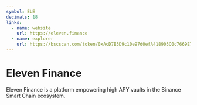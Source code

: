 ```yaml
---
symbol: ELE
decimals: 18
links:
  - name: website
    url: https://eleven.finance
  - name: explorer
    url: https://bscscan.com/token/0xAcD7B3D9c10e97d0efA418903C0c7669E702E4C0
---
```


# Eleven Finance

Eleven Finance is a platform empowering high APY vaults in the Binance Smart Chain ecosystem.
